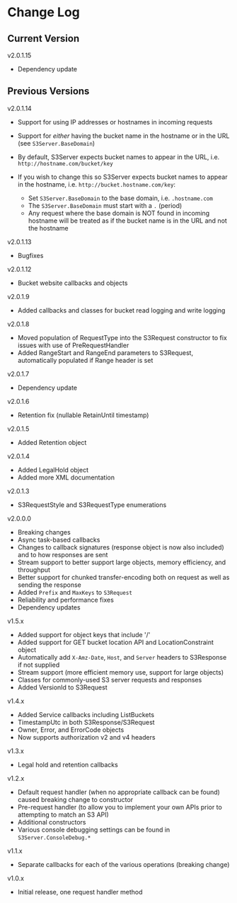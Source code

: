 # Change Log

## Current Version

v2.0.1.15

- Dependency update

## Previous Versions

v2.0.1.14
 
- Support for using IP addresses or hostnames in incoming requests
- Support for *either* having the bucket name in the hostname or in the URL (see ```S3Server.BaseDomain```)

- By default, S3Server expects bucket names to appear in the URL, i.e. ```http://hostname.com/bucket/key```
- If you wish to change this so S3Server expects bucket names to appear in the hostname, i.e. ```http://bucket.hostname.com/key```:
  - Set ```S3Server.BaseDomain``` to the base domain, i.e. ```.hostname.com```
  - The ```S3Server.BaseDomain``` must start with a ```.``` (period)
  - Any request where the base domain is NOT found in incoming hostname will be treated as if the bucket name is in the URL and not the hostname

v2.0.1.13

- Bugfixes

v2.0.1.12

- Bucket website callbacks and objects

v2.0.1.9

- Added callbacks and classes for bucket read logging and write logging

v2.0.1.8

- Moved population of RequestType into the S3Request constructor to fix issues with use of PreRequestHandler
- Added RangeStart and RangeEnd parameters to S3Request, automatically populated if Range header is set

v2.0.1.7

- Dependency update

v2.0.1.6

- Retention fix (nullable RetainUntil timestamp)

v2.0.1.5

- Added Retention object

v2.0.1.4

- Added LegalHold object
- Added more XML documentation

v2.0.1.3

- S3RequestStyle and S3RequestType enumerations

v2.0.0.0

- Breaking changes
- Async task-based callbacks
- Changes to callback signatures (response object is now also included) and to how responses are sent
- Stream support to better support large objects, memory efficiency, and throughput
- Better support for chunked transfer-encoding both on request as well as sending the response
- Added ```Prefix``` and ```MaxKeys``` to ```S3Request```
- Reliability and performance fixes
- Dependency updates

v1.5.x

- Added support for object keys that include '/'
- Added support for GET bucket location API and LocationConstraint object
- Automatically add ```X-Amz-Date```, ```Host```, and ```Server``` headers to S3Response if not supplied
- Stream support (more efficient memory use, support for large objects)
- Classes for commonly-used S3 server requests and responses
- Added VersionId to S3Request
 
v1.4.x

- Added Service callbacks including ListBuckets
- TimestampUtc in both S3Response/S3Request
- Owner, Error, and ErrorCode objects
- Now supports authorization v2 and v4 headers

v1.3.x

- Legal hold and retention callbacks

v1.2.x

- Default request handler (when no appropriate callback can be found) caused breaking change to constructor
- Pre-request handler (to allow you to implement your own APIs prior to attempting to match an S3 API)
- Additional constructors
- Various console debugging settings can be found in ```S3Server.ConsoleDebug.*``` 

v1.1.x

- Separate callbacks for each of the various operations (breaking change)

v1.0.x

- Initial release, one request handler method

